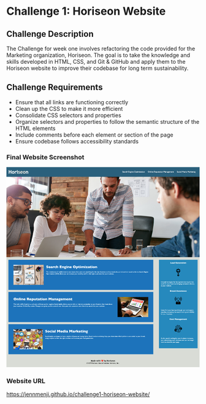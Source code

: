 # Challenge 1: Horiseon Website

## Challenge Description
The Challenge for week one involves refactoring the code provided for the Marketing organization, Horiseon. The goal is to take the knowledge and skills developed in HTML, CSS, and Git & GitHub and apply them to the Horiseon website to improve their codebase for long term sustainability.

## Challenge Requirements

* Ensure that all links are functioning correctly 
* Clean up the CSS to make it more efficient
* Consolidate CSS selectors and properties
* Organize selectors and properties to follow the semantic structure of the HTML elements 
* Include comments before each element or section of the page
* Ensure codebase follows accessibility standards

### Final Website Screenshot
![Website Screenshot](./assets/images/horiseon-website-screenshot.png)

### Website URL
https://jennmenji.github.io/challenge1-horiseon-website/ 